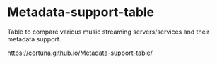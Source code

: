 # Metadata-support-table
Table to compare various music streaming servers/services and their metadata support.

https://certuna.github.io/Metadata-support-table/
